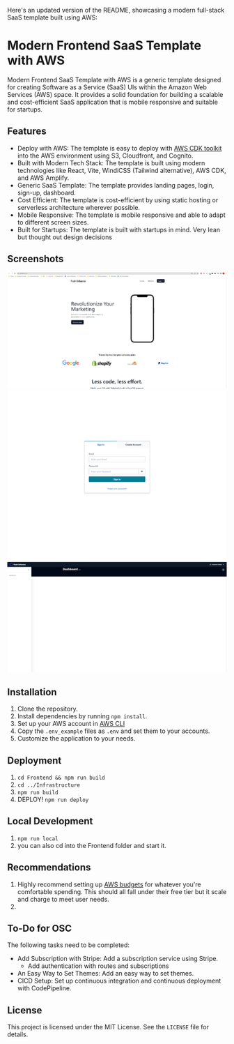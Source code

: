 Here's an updated version of the README, showcasing a modern full-stack SaaS template built using AWS:

# Modern Frontend SaaS Template with AWS

Modern Frontend SaaS Template with AWS is a generic template designed for creating Software as a Service (SaaS) UIs within the Amazon Web Services (AWS) space. It provides a solid foundation for building a scalable and cost-efficient SaaS application that is mobile responsive and suitable for startups.

## Features

- Deploy with AWS: The template is easy to deploy with [AWS CDK toolkit](https://docs.aws.amazon.com/cdk/v2/guide/cli.html) into the AWS environment using S3, Cloudfront, and Cognito.
- Built with Modern Tech Stack: The template is built using modern technologies like React, Vite, WindiCSS (Tailwind alternative), AWS CDK, and AWS Amplify.
- Generic SaaS Template: The template provides landing pages, login, sign-up, dashboard.
- Cost Efficient: The template is cost-efficient by using static hosting or serverless architecture wherever possible.
- Mobile Responsive: The template is mobile responsive and able to adapt to different screen sizes.
- Built for Startups: The template is built with startups in mind. Very lean but thought out design decisions

## Screenshots

![Landing Page Screenshot](readme_assets/landing_page.png)
![Login and Signup Pages Screenshot](readme_assets/login_and_signup_pages.png)
![Dashboard Page Screenshot](readme_assets/dashboard_page.png)

## Installation

1. Clone the repository.
2. Install dependencies by running `npm install`.
3. Set up your AWS account in [AWS CLI](https://docs.aws.amazon.com/cli/latest/userguide/cli-chap-configure.html)
4. Copy the `.env_example` files as `.env` and set them to your accounts.
5. Customize the application to your needs.


## Deployment
1. `cd Frontend && npm run build`
2. `cd ../Infrastructure`
3. `npm run build`
4. DEPLOY! `npm run deploy`

## Local Development
1. `npm run local`
2. you can also cd into the Frontend folder and start it.

## Recommendations
1. Highly recommend setting up [AWS budgets](https://docs.aws.amazon.com/cost-management/latest/userguide/budgets-create.html) for whatever you're comfortable spending. This should all fall under their free tier but it scale and charge to meet user needs.
2. 
## To-Do for OSC

The following tasks need to be completed:

- Add Subscription with Stripe: Add a subscription service using Stripe.
  - Add authentication with routes and subscriptions
- An Easy Way to Set Themes: Add an easy way to set themes.
- CICD Setup: Set up continuous integration and continuous deployment with CodePipeline.

## License

This project is licensed under the MIT License. See the `LICENSE` file for details.